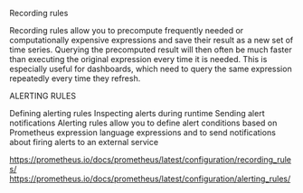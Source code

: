 Recording rules

Recording rules allow you to precompute frequently needed or computationally expensive expressions and save their result as a new set of time series. Querying the precomputed result will then often be much faster than executing the original expression every time it is needed. This is especially useful for dashboards, which need to query the same expression repeatedly every time they refresh.

ALERTING RULES

Defining alerting rules
Inspecting alerts during runtime
Sending alert notifications
Alerting rules allow you to define alert conditions based on Prometheus expression language expressions and to send notifications about firing alerts to an external service


https://prometheus.io/docs/prometheus/latest/configuration/recording_rules/
https://prometheus.io/docs/prometheus/latest/configuration/alerting_rules/
